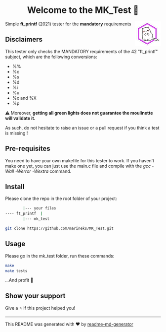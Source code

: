 <h1 align="center">Welcome to the MK_Test 👋</h1>

<img align="right" height="80px" src="asset.png" alt="grumpy cat"/>
<p>Simple <b>ft_printf</b> (2021) tester for the <b>mandatory</b> requirements</p>

## Disclaimers
<p> This tester only checks the MANDATORY requirements of the 42 "ft_printf" subject, which are the following conversions:</p>
<ul>
<li> %%</li>
<li> %c</li>
<li> %s</li>
<li> %d</li>
<li> %i</li>
<li> %u</li>
<li> %x and %X</li>
<li> %p</li>
</ul>

<p>⚠️ Moreover, <b>getting all green lights does not guarantee the moulinette will validate it.</b></p>
<p> As such, do not hesitate to raise an issue or a pull request if you think a test is missing !</p>

## Pre-requisites
<p>You need to have your own makefile for this tester to work. If you haven't make one yet, you can just use the main.c file and compile with the <i>gcc -Wall -Werror -Wextra</i> command.</p>

## Install

Please clone the repo in the root folder of your project:

```sh
		|--- your files
---- ft_printf  |
		|--- mk_test
```
```sh
git clone https://github.com/marineks/MK_Test.git
```

## Usage

Please go in the mk_test folder, run these commands:
```sh
make
make tests
```
...And profit 🤗

## Show your support

Give a ⭐️   if this project helped you!

***
This README was generated with ❤️   by [readme-md-generator](https://github.com/kefranabg/readme-md-generator)